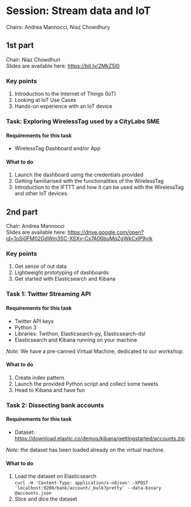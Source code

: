 # Session: Stream data and IoT
Chairs: Andrea Mannocci, Niaz Chowdhury

## 1st part
Chair: Niaz Chowdhuri   
Slides are available here: https://bit.ly/2MkZ5I0
### Key points
1. Introduction to the Internet of Things (IoT)
1. Looking at IoT Use Cases
1. Hands-on experience with an IoT device

### Task: Exploring WirelessTag used by a CityLabs SME
#### Requirements for this task
- WirelessTag Dashboard and/or App

#### What to do
1. Launch the dashboard using the credentials provided
1. Getting familiarised with the functionalities of the WirelessTag
1. Introduction to the IFTTT and how it can be used with the WirelessTag and other IoT devices.



## 2nd part
Chair: Andrea Mannocci   
Slides are available here: https://drive.google.com/open?id=1oSj0FM02GdWm3SC-XSXv-Cx7A06buMqZgWkCxlP9yik

### Key points
1. Get sense of out data
1. Lightweight prototyping of dashboards
1. Get started with Elasticsearch and Kibana

### Task 1: Twitter Streaming API
#### Requirements for this task
- Twitter API keys
- Python 3
- Libraries: Twithon, Elasticsearch-py, Elasticsearch-dsl
- Elasticsearch and Kibana running on your machine

*Note:* We have a pre-canned Virtual Machine, dedicated to our workshop.

#### What to do
1. Create index pattern
1. Launch the provided Python script and collect some tweets
1. Head to Kibana and have fun


### Task 2: Dissecting bank accounts
#### Requirements for this task
- Dataset: https://download.elastic.co/demos/kibana/gettingstarted/accounts.zip

*Note:* the dataset has been loaded already on the virtual machine.

#### What to do
1. Load the dataset on Elasticsearch    
`curl -H 'Content-Type: application/x-ndjson' -XPOST 'localhost:9200/bank/account/_bulk?pretty' --data-binary @accounts.json`
1. Slice and dice the dataset
